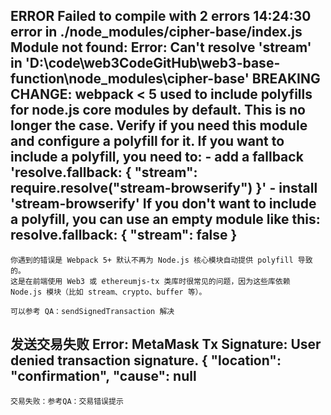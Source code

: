## ERROR Failed to compile with 2 errors 14:24:30 error in ./node_modules/cipher-base/index.js Module not found: Error: Can't resolve 'stream' in 'D:\code\web3CodeGitHub\web3-base-function\node_modules\cipher-base' BREAKING CHANGE: webpack < 5 used to include polyfills for node.js core modules by default. This is no longer the case. Verify if you need this module and configure a polyfill for it. If you want to include a polyfill, you need to: - add a fallback 'resolve.fallback: { "stream": require.resolve("stream-browserify") }' - install 'stream-browserify' If you don't want to include a polyfill, you can use an empty module like this: resolve.fallback: { "stream": false }

    你遇到的错误是 Webpack 5+ 默认不再为 Node.js 核心模块自动提供 polyfill 导致的。
    这是在前端使用 Web3 或 ethereumjs-tx 类库时很常见的问题，因为这些库依赖 Node.js 模块（比如 stream、crypto、buffer 等）。

    可以参考 QA：sendSignedTransaction 解决

## 发送交易失败 Error: MetaMask Tx Signature: User denied transaction signature. { "location": "confirmation", "cause": null

    交易失败：参考QA：交易错误提示
